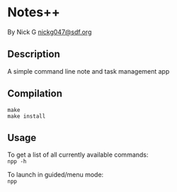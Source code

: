 # Notes++
By Nick G
nickg047@sdf.org

## Description
A simple command line note and task management app

## Compilation
`make`  
`make install`

## Usage
To get a list of all currently available commands:  
`npp -h`

To launch in guided/menu mode:  
`npp`
